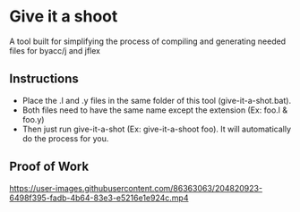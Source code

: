 # Give it a shoot
A tool built for simplifying the process of compiling and generating needed files for byacc/j and jflex

## Instructions
- Place the .l and .y files in the same folder of this tool (give-it-a-shot.bat). 
- Both files need to have the same name except the extension (Ex: foo.l & foo.y)
- Then just run give-it-a-shot <filename> (Ex: give-it-a-shoot foo). It will automatically do the process for you.

## Proof of Work
https://user-images.githubusercontent.com/86363063/204820923-6498f395-fadb-4b64-83e3-e5216e1e924c.mp4


